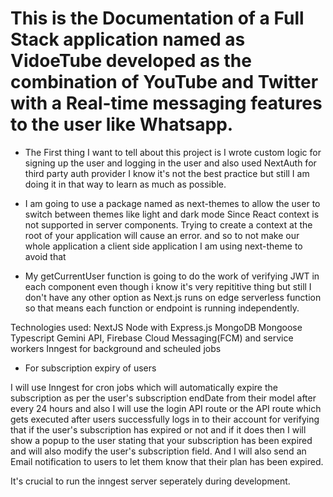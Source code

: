 # This is the Documentation of a Full Stack application named as VidoeTube developed as the combination of YouTube and Twitter with a Real-time messaging features to the user like Whatsapp. 

- The First thing I want to tell about this project is I wrote custom logic for signing up the user and logging in the user and also used NextAuth for third party auth provider I know it's not the best practice but still I am doing it in that way to learn as much as possible.


- I am going to use a package named as next-themes to allow the user to switch between themes like light and dark mode Since React context is not supported in server components. Trying to create a context at the root of your application will cause an error. and so to not make our whole application a client side application I am using next-theme to avoid that


- My getCurrentUser function is going to do the work of verifying JWT in each component even though i know it's very repititive thing but still I don't have any other option as Next.js runs on edge serverless function so that means each function or endpoint is running independently.




Technologies used:
NextJS
Node with Express.js
MongoDB
Mongoose
Typescript
Gemini API,
Firebase Cloud Messaging(FCM) and service workers 
Inngest for background and scheuled jobs



<!-- Algorithms -->
 - For subscription expiry of users

I will use Inngest for cron jobs which will automatically expire the subscription as per the user's subscription endDate from their model after every 24 hours and also I will use the login API route or the API route which gets executed after users successfully logs in to their account for verifying that if the user's subscription has expired or not and if it does then I will show a popup to the user stating that your subscription has been expired and will also modify the user's subscription field. And I will also send an Email notification to users to let them know that their plan has been expired.


It's crucial to run the inngest server seperately during development.